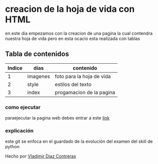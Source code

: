 # creacion de la hoja de vida con HTML
en este dia empezamos con la creacion de una pagina la cual contendra nuestra hoja de vida pero en esta ocacio esta realizada con tablas 

## Tabla de contenidos
| Indice | días |contenido |
|--|--|--|
| 1 | imagenes| foto para la hoja de vida
| 2 | style | estilos del texto
| 3 | index| progamacion de la pagina 



### como ejecutar 
paraejecutar la pagina web debes entrar a este  [link](https://vladimirdiazcontreras.github.io/HTML_S1_DiazContrerasVladimir/dia2/)  



### explicación  
este git   se enfoca en el guardado de la evolución del examen del skill de python 


Hecho por [Vladimir Diaz Contreras](https://github.com/VladimirDiazContreras)  

